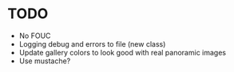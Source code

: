 # TODO

- No FOUC
- Logging debug and errors to file (new class)
- Update gallery colors to look good with real panoramic images
- Use mustache?
